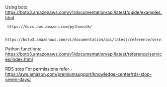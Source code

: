 Using boto 
     https://boto3.amazonaws.com/v1/documentation/api/latest/guide/examples.html
     
     https://docs.aws.amazon.com/pythonsdk/

     https://boto3.amazonaws.com/v1/documentation/api/latest/reference/services/s3.html#S3.Client.list_buckets
     
Python functions:
  https://boto3.amazonaws.com/v1/documentation/api/latest/reference/services/index.html


RDS stop
     For permissions refer - https://aws.amazon.com/premiumsupport/knowledge-center/rds-stop-seven-days/
     
